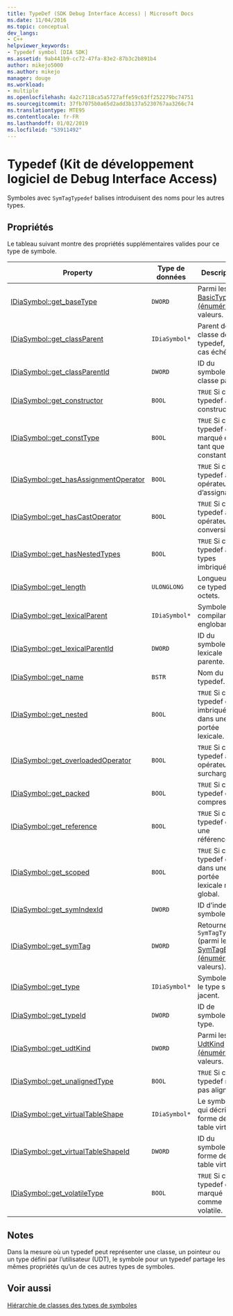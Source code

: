 ```yaml
---
title: TypeDef (SDK Debug Interface Access) | Microsoft Docs
ms.date: 11/04/2016
ms.topic: conceptual
dev_langs:
- C++
helpviewer_keywords:
- Typedef symbol [DIA SDK]
ms.assetid: 9ab441b9-cc72-47fa-83e2-87b3c2b891b4
author: mikejo5000
ms.author: mikejo
manager: douge
ms.workload:
- multiple
ms.openlocfilehash: 4a2c7118ca5a5727affe59c63ff252279bc74751
ms.sourcegitcommit: 37fb7075b0a65d2add3b137a5230767aa3266c74
ms.translationtype: MTE95
ms.contentlocale: fr-FR
ms.lasthandoff: 01/02/2019
ms.locfileid: "53911492"
---
```

# <a name="typedef-debug-interface-access-sdk"></a>Typedef (Kit de développement logiciel de Debug Interface Access)
Symboles avec `SymTagTypedef` balises introduisent des noms pour les autres types.  
  
## <a name="properties"></a>Propriétés  
 Le tableau suivant montre des propriétés supplémentaires valides pour ce type de symbole.  
  
|Property|Type de données|Description|  
|--------------|---------------|-----------------|  
|[IDiaSymbol::get_baseType](../../debugger/debug-interface-access/idiasymbol-get-basetype.md)|`DWORD`|Parmi les [BasicType (énumération)](../../debugger/debug-interface-access/basictype.md) valeurs.|  
|[IDiaSymbol::get_classParent](../../debugger/debug-interface-access/idiasymbol-get-classparent.md)|`IDiaSymbol*`|Parent de la classe de ce typedef, le cas échéant.|  
|[IDiaSymbol::get_classParentId](../../debugger/debug-interface-access/idiasymbol-get-classparentid.md)|`DWORD`|ID du symbole classe parent.|  
|[IDiaSymbol::get_constructor](../../debugger/debug-interface-access/idiasymbol-get-constructor.md)|`BOOL`|`TRUE` Si ce typedef a un constructeur.|  
|[IDiaSymbol::get_constType](../../debugger/debug-interface-access/idiasymbol-get-consttype.md)|`BOOL`|`TRUE` Si ce typedef est marqué en tant que constante.|  
|[IDiaSymbol::get_hasAssignmentOperator](../../debugger/debug-interface-access/idiasymbol-get-hasassignmentoperator.md)|`BOOL`|`TRUE` Si ce typedef a un opérateur d’assignation.|  
|[IDiaSymbol::get_hasCastOperator](../../debugger/debug-interface-access/idiasymbol-get-hascastoperator.md)|`BOOL`|`TRUE` Si ce typedef a un opérateur de conversion.|  
|[IDiaSymbol::get_hasNestedTypes](../../debugger/debug-interface-access/idiasymbol-get-hasnestedtypes.md)|`BOOL`|`TRUE` Si ce typedef a des types imbriqués.|  
|[IDiaSymbol::get_length](../../debugger/debug-interface-access/idiasymbol-get-length.md)|`ULONGLONG`|Longueur de ce typedef en octets.|  
|[IDiaSymbol::get_lexicalParent](../../debugger/debug-interface-access/idiasymbol-get-lexicalparent.md)|`IDiaSymbol*`|Symbole de la compiland englobant.|  
|[IDiaSymbol::get_lexicalParentId](../../debugger/debug-interface-access/idiasymbol-get-lexicalparentid.md)|`DWORD`|ID du symbole lexicale parente.|  
|[IDiaSymbol::get_name](../../debugger/debug-interface-access/idiasymbol-get-name.md)|`BSTR`|Nom du typedef.|  
|[IDiaSymbol::get_nested](../../debugger/debug-interface-access/idiasymbol-get-nested.md)|`BOOL`|`TRUE` Si ce typedef est imbriqué dans une portée lexicale.|  
|[IDiaSymbol::get_overloadedOperator](../../debugger/debug-interface-access/idiasymbol-get-overloadedoperator.md)|`BOOL`|`TRUE` Si ce typedef a un opérateur surchargé.|  
|[IDiaSymbol::get_packed](../../debugger/debug-interface-access/idiasymbol-get-packed.md)|`BOOL`|`TRUE` Si ce typedef est compressé.|  
|[IDiaSymbol::get_reference](../../debugger/debug-interface-access/idiasymbol-get-reference.md)|`BOOL`|`TRUE` Si ce typedef est une référence.|  
|[IDiaSymbol::get_scoped](../../debugger/debug-interface-access/idiasymbol-get-scoped.md)|`BOOL`|`TRUE` Si ce typedef est dans une portée lexicale non global.|  
|[IDiaSymbol::get_symIndexId](../../debugger/debug-interface-access/idiasymbol-get-symindexid.md)|`DWORD`|ID d’index de symbole.|  
|[IDiaSymbol::get_symTag](../../debugger/debug-interface-access/idiasymbol-get-symtag.md)|`DWORD`|Retourne `SymTagTypedef` (parmi les [SymTagEnum (énumération)](../../debugger/debug-interface-access/symtagenum.md) valeurs).|  
|[IDiaSymbol::get_type](../../debugger/debug-interface-access/idiasymbol-get-type.md)|`IDiaSymbol*`|Symbole pour le type sous-jacent.|  
|[IDiaSymbol::get_typeId](../../debugger/debug-interface-access/idiasymbol-get-typeid.md)|`DWORD`|ID de symbole du type.|  
|[IDiaSymbol::get_udtKind](../../debugger/debug-interface-access/idiasymbol-get-udtkind.md)|`DWORD`|Parmi les [UdtKind (énumération)](../../debugger/debug-interface-access/udtkind.md) valeurs.|  
|[IDiaSymbol::get_unalignedType](../../debugger/debug-interface-access/idiasymbol-get-unalignedtype.md)|`BOOL`|`TRUE` Si ce typedef n’est pas aligné.|  
|[IDiaSymbol::get_virtualTableShape](../../debugger/debug-interface-access/idiasymbol-get-virtualtableshape.md)|`IDiaSymbol*`|Le symbole qui décrit la forme de table virtuelle.|  
|[IDiaSymbol::get_virtualTableShapeId](../../debugger/debug-interface-access/idiasymbol-get-virtualtableshapeid.md)|`DWORD`|ID du symbole de forme de table virtuelle.|  
|[IDiaSymbol::get_volatileType](../../debugger/debug-interface-access/idiasymbol-get-volatiletype.md)|`BOOL`|`TRUE` Si ce typedef est marqué comme volatile.|  
  
## <a name="remarks"></a>Notes  
 Dans la mesure où un typedef peut représenter une classe, un pointeur ou un type défini par l’utilisateur (UDT), le symbole pour un typedef partage les mêmes propriétés qu’un de ces autres types de symboles.  
  
## <a name="see-also"></a>Voir aussi  
 [Hiérarchie de classes des types de symboles](../../debugger/debug-interface-access/class-hierarchy-of-symbol-types.md)